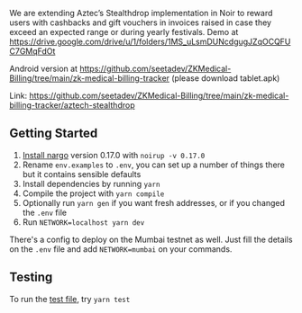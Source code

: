 We are extending Aztec’s Stealthdrop implementation in Noir to reward users with cashbacks and gift vouchers in invoices raised in case they exceed an expected range or during yearly festivals.
Demo at https://drive.google.com/drive/u/1/folders/1MS_uLsmDUNcdgugJZqOCQFUC7GMqFdOt

Android version at https://github.com/seetadev/ZKMedical-Billing/tree/main/zk-medical-billing-tracker (please download tablet.apk) 

Link: https://github.com/seetadev/ZKMedical-Billing/tree/main/zk-medical-billing-tracker/aztech-stealthdrop


## Getting Started

1. [Install nargo](https://noir-lang.org/docs/getting_started/installation/#installing-noirup) version 0.17.0 with `noirup -v 0.17.0`
2. Rename `env.examples` to `.env`, you can set up a number of things there but it contains sensible defaults
3. Install dependencies by running `yarn`
4. Compile the project with `yarn compile`
5. Optionally run `yarn gen` if you want fresh addresses, or if you changed the `.env` file
6. Run `NETWORK=localhost yarn dev`

There's a config to deploy on the Mumbai testnet as well. Just fill the details on the `.env` file and add `NETWORK=mumbai` on your commands.

## Testing

To run the [test file](./test/index.test.ts), try `yarn test`
